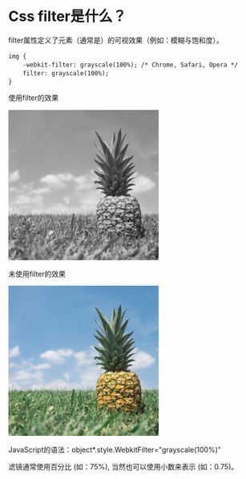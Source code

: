 # Css filter是什么？

filter属性定义了元素（通常是<img>）的可视效果（例如：模糊与饱和度）。

```html
img {
    -webkit-filter: grayscale(100%); /* Chrome, Safari, Opera */
    filter: grayscale(100%);
}
```

使用filter的效果

![filter-0](https://github.com/lingdianyiyuan/FEIQ/blob/master/images/filter-0.jpg)

未使用filter的效果

![filter-1](https://github.com/lingdianyiyuan/FEIQ/blob/master/images/filter-1.jpg)

JavaScript的语法：object*.style.WebkitFilter="grayscale(100%)" 

滤镜通常使用百分比 (如：75%), 当然也可以使用小数来表示 (如：0.75)。

